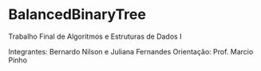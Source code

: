 # BalancedBinaryTree

Trabalho Final de Algoritmos e Estruturas de Dados I

Integrantes: Bernardo Nilson e Juliana Fernandes
Orientação: Prof. Marcio Pinho
